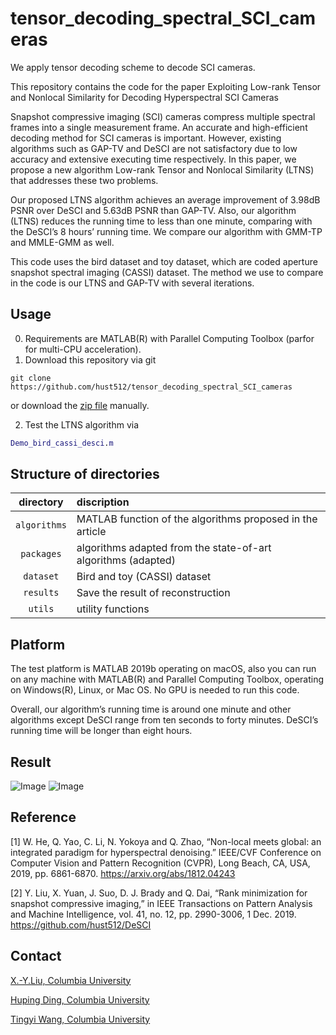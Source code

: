 # tensor_decoding_spectral_SCI_cameras
We apply tensor decoding scheme to decode SCI cameras.

This repository contains the code for the paper Exploiting Low-rank Tensor and Nonlocal Similarity for Decoding Hyperspectral SCI Cameras

Snapshot compressive imaging (SCI) cameras compress multiple spectral frames into a single measurement frame. An accurate and high-efficient decoding method for SCI cameras is important. However, existing algorithms such as GAP-TV and DeSCI are not satisfactory due to low accuracy and extensive executing time respectively. In this paper, we propose a new algorithm Low-rank Tensor and Nonlocal Similarity (LTNS) that addresses these two problems. 

Our proposed LTNS algorithm achieves an average improvement of 3.98dB PSNR over DeSCI and 5.63dB PSNR than GAP-TV. Also, our algorithm (LTNS) reduces the running time to less than one minute, comparing with the DeSCI’s 8 hours’ running time. We compare our algorithm with GMM-TP and MMLE-GMM as well.

This code uses the bird dataset and toy dataset, which are coded aperture snapshot spectral imaging (CASSI) dataset. The method we use to compare in the code is our LTNS and GAP-TV with several iterations.

## Usage
0. Requirements are MATLAB(R) with Parallel Computing Toolbox (parfor for multi-CPU acceleration).
1. Download this repository via git
```
git clone https://github.com/hust512/tensor_decoding_spectral_SCI_cameras
```
or download the [zip file](https://github.com/hust512/tensor_decoding_spectral_SCI_cameras/master.zip) manually.

2. Test the LTNS algorithm via
```matlab
Demo_bird_cassi_desci.m
```


## Structure of directories

| directory  | discription  |
| :--------: | :----------- | 
| `algorithms` | MATLAB function of the algorithms proposed in the article | 
| `packages`   | algorithms adapted from the state-of-art algorithms (adapted)|
| `dataset`    | Bird and toy (CASSI) dataset |
| `results`   | Save the result of reconstruction|
| `utils`      | utility functions |

## Platform
The test platform is MATLAB 2019b operating on macOS, also you can run on any machine with MATLAB(R) and Parallel Computing Toolbox, operating on Windows(R), Linux, or Mac OS. No GPU is needed to run this code.

Overall, our algorithm’s running time is around one minute and other algorithms except DeSCI range from ten seconds to forty minutes. DeSCI’s running time will be longer than eight hours.

## Result
![Image](https://github.com/hust512/tensor_decoding_spectral_SCI_cameras/blob/master/result-img/result1.png)
![Image](https://github.com/hust512/tensor_decoding_spectral_SCI_cameras/blob/master/result-img/result2.png)

## Reference
[1] W. He, Q. Yao, C. Li, N. Yokoya and Q. Zhao, “Non-local meets global: an integrated paradigm for hyperspectral denoising.” IEEE/CVF Conference on Computer Vision and Pattern Recognition (CVPR), Long Beach, CA, USA, 2019, pp. 6861-6870.
https://arxiv.org/abs/1812.04243

[2] Y. Liu, X. Yuan, J. Suo, D. J. Brady and Q. Dai, “Rank minimization for snapshot compressive imaging,” in IEEE Transactions on Pattern Analysis and Machine Intelligence, vol. 41, no. 12, pp. 2990-3006, 1 Dec. 2019.
https://github.com/hust512/DeSCI


## Contact
[X.-Y.Liu, Columbia University](http://www.tensorlet.com/ ) 

[Huping Ding, Columbia University](mailto:hd2436@columbia.edu ) 

[Tingyi Wang, Columbia University](mailto:tw2677@columbia.edu ) 

